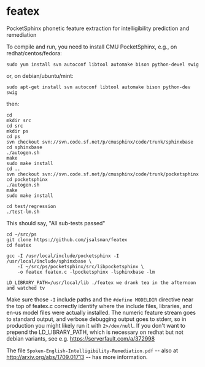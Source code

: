 # featex
PocketSphinx phonetic feature extraction for intelligibility prediction and remediation

To compile and run, you need to install CMU PocketSphinx, e.g., on redhat/centos/fedora:

    sudo yum install svn autoconf libtool automake bison python-devel swig

or, on debian/ubuntu/mint:

    sudo apt-get install svn autoconf libtool automake bison python-dev swig

then:

    cd 
    mkdir src
    cd src
    mkdir ps
    cd ps
    svn checkout svn://svn.code.sf.net/p/cmusphinx/code/trunk/sphinxbase
    cd sphinxbase
    ./autogen.sh
    make
    sudo make install
    cd ..
    svn checkout svn://svn.code.sf.net/p/cmusphinx/code/trunk/pocketsphinx
    cd pocketsphinx
    ./autogen.sh
    make
    sudo make install
    
    cd test/regression
    ./test-lm.sh

This should say, "All sub-tests passed" 

    cd ~/src/ps
    git clone https://github.com/jsalsman/featex
    cd featex
    
    gcc -I /usr/local/include/pocketsphinx -I /usr/local/include/sphinxbase \
        -I ~/src/ps/pocketsphinx/src/libpocketsphinx \
        -o featex featex.c -lpocketsphinx -lsphinxbase -lm
    
    LD_LIBRARY_PATH=/usr/local/lib ./featex we drank tea in the afternoon and watched tv

Make sure those `-I` include paths and the `#define MODELDIR` directive near the top of featex.c correctly identify where the include files, libraries, and en-us model files were actually installed. The numeric feature stream goes to standard output, and verbose debugging output goes to stderr, so in production you might likely run it with `2>/dev/null`. If you don't want to prepend the LD_LIBRARY_PATH, which is necessary on redhat but not debian variants, see e.g. https://serverfault.com/a/372998

The file `Spoken-English-Intelligibility-Remediation.pdf` -- also at http://arxiv.org/abs/1709.01713 -- has more information.
